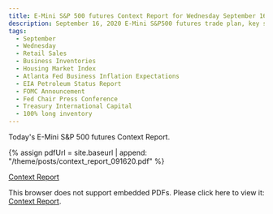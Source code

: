 ```yaml
---
title: E-Mini S&P 500 futures Context Report for Wednesday September 16, 2020
description: September 16, 2020 E-Mini S&P500 futures trade plan, key support and resistance zones, and volatility analysis.
tags:
  - September
  - Wednesday
  - Retail Sales
  - Business Inventories
  - Housing Market Index
  - Atlanta Fed Business Inflation Expectations
  - EIA Petroleum Status Report
  - FOMC Announcement
  - Fed Chair Press Conference
  - Treasury International Capital
  - 100% long inventory
---
```


Today's E-Mini S&P 500 futures Context Report.

{% assign pdfUrl = site.baseurl | append: "/theme/posts/context_report_091620.pdf" %}

<a href="{{pdfUrl}}">Context Report</a>

<object data="{{pdfUrl}}" type="application/pdf" width="700px" height="700px">
    <p>This browser does not support embedded PDFs. Please click here to view it: <a href="{{pdfUrl}}">Context Report</a>.</p>
</object>

